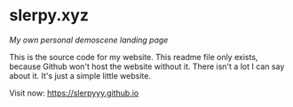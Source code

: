 # slerpy.xyz
*My own personal demoscene landing page*

This is the source code for my website. This readme file only exists, because Github won't host the website without it. There isn't a lot I can say about it. It's just a simple little website.

Visit now: https://slerpyyy.github.io
